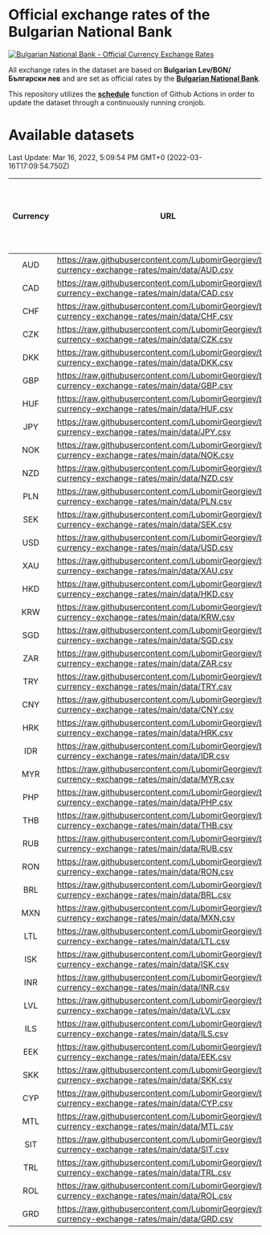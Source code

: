 # Official exchange rates of the Bulgarian National Bank

[![Bulgarian National Bank - Official Currency Exchange Rates](https://github.com/LubomirGeorgiev/bnb-currency-exchange-rates/actions/workflows/update-rates.yml/badge.svg?branch=main)](https://github.com/LubomirGeorgiev/bnb-currency-exchange-rates/actions/workflows/update-rates.yml)

All exchange rates in the dataset are based on **Bulgarian Lev/BGN/Български лев** and are set as official rates by the [**Bulgarian National Bank**](https://www.bnb.bg/Statistics/StExternalSector/StExchangeRates/StERForeignCurrencies/index.htm?toLang=_EN).

This repository utilizes the [**schedule**](https://docs.github.com/en/actions/reference/events-that-trigger-workflows) function of Github Actions in order to update the dataset through a continuously running cronjob.

# Available datasets

<!-- START LINKS (DO NOT EVER FU*ING DELETE THIS COMMENT FOR THE LOVE OF YOUR LIFE!!! IF YOU ARE CURIOS HOW IT WORKS, YOU CAN HAVE A LOOK AT ./src/updateReadme.ts) -->

Last Update: Mar 16, 2022, 5:09:54 PM GMT+0 (2022-03-16T17:09:54.750Z)

| Currency | URL                                                                                             | Number of records | Number of missing days that were filled in |
| :------: | ----------------------------------------------------------------------------------------------- | :---------------: | :----------------------------------------: |
|   AUD    | https://raw.githubusercontent.com/LubomirGeorgiev/bnb-currency-exchange-rates/main/data/AUD.csv |       8068        |                    2486                    |
|   CAD    | https://raw.githubusercontent.com/LubomirGeorgiev/bnb-currency-exchange-rates/main/data/CAD.csv |       8068        |                    2486                    |
|   CHF    | https://raw.githubusercontent.com/LubomirGeorgiev/bnb-currency-exchange-rates/main/data/CHF.csv |       8068        |                    2486                    |
|   CZK    | https://raw.githubusercontent.com/LubomirGeorgiev/bnb-currency-exchange-rates/main/data/CZK.csv |       8068        |                    2486                    |
|   DKK    | https://raw.githubusercontent.com/LubomirGeorgiev/bnb-currency-exchange-rates/main/data/DKK.csv |       8068        |                    2486                    |
|   GBP    | https://raw.githubusercontent.com/LubomirGeorgiev/bnb-currency-exchange-rates/main/data/GBP.csv |       8068        |                    2486                    |
|   HUF    | https://raw.githubusercontent.com/LubomirGeorgiev/bnb-currency-exchange-rates/main/data/HUF.csv |       8068        |                    2486                    |
|   JPY    | https://raw.githubusercontent.com/LubomirGeorgiev/bnb-currency-exchange-rates/main/data/JPY.csv |       8068        |                    2486                    |
|   NOK    | https://raw.githubusercontent.com/LubomirGeorgiev/bnb-currency-exchange-rates/main/data/NOK.csv |       8068        |                    2486                    |
|   NZD    | https://raw.githubusercontent.com/LubomirGeorgiev/bnb-currency-exchange-rates/main/data/NZD.csv |       8068        |                    2486                    |
|   PLN    | https://raw.githubusercontent.com/LubomirGeorgiev/bnb-currency-exchange-rates/main/data/PLN.csv |       8068        |                    2486                    |
|   SEK    | https://raw.githubusercontent.com/LubomirGeorgiev/bnb-currency-exchange-rates/main/data/SEK.csv |       8068        |                    2486                    |
|   USD    | https://raw.githubusercontent.com/LubomirGeorgiev/bnb-currency-exchange-rates/main/data/USD.csv |       8068        |                    2486                    |
|   XAU    | https://raw.githubusercontent.com/LubomirGeorgiev/bnb-currency-exchange-rates/main/data/XAU.csv |       8068        |                    2488                    |
|   HKD    | https://raw.githubusercontent.com/LubomirGeorgiev/bnb-currency-exchange-rates/main/data/HKD.csv |       7768        |                    2397                    |
|   KRW    | https://raw.githubusercontent.com/LubomirGeorgiev/bnb-currency-exchange-rates/main/data/KRW.csv |       7768        |                    2397                    |
|   SGD    | https://raw.githubusercontent.com/LubomirGeorgiev/bnb-currency-exchange-rates/main/data/SGD.csv |       7768        |                    2397                    |
|   ZAR    | https://raw.githubusercontent.com/LubomirGeorgiev/bnb-currency-exchange-rates/main/data/ZAR.csv |       7768        |                    2397                    |
|   TRY    | https://raw.githubusercontent.com/LubomirGeorgiev/bnb-currency-exchange-rates/main/data/TRY.csv |       6248        |                    1925                    |
|   CNY    | https://raw.githubusercontent.com/LubomirGeorgiev/bnb-currency-exchange-rates/main/data/CNY.csv |       6130        |                    1891                    |
|   HRK    | https://raw.githubusercontent.com/LubomirGeorgiev/bnb-currency-exchange-rates/main/data/HRK.csv |       6130        |                    1891                    |
|   IDR    | https://raw.githubusercontent.com/LubomirGeorgiev/bnb-currency-exchange-rates/main/data/IDR.csv |       6130        |                    1891                    |
|   MYR    | https://raw.githubusercontent.com/LubomirGeorgiev/bnb-currency-exchange-rates/main/data/MYR.csv |       6130        |                    1891                    |
|   PHP    | https://raw.githubusercontent.com/LubomirGeorgiev/bnb-currency-exchange-rates/main/data/PHP.csv |       6130        |                    1891                    |
|   THB    | https://raw.githubusercontent.com/LubomirGeorgiev/bnb-currency-exchange-rates/main/data/THB.csv |       6130        |                    1891                    |
|   RUB    | https://raw.githubusercontent.com/LubomirGeorgiev/bnb-currency-exchange-rates/main/data/RUB.csv |       6115        |                    1886                    |
|   RON    | https://raw.githubusercontent.com/LubomirGeorgiev/bnb-currency-exchange-rates/main/data/RON.csv |       6071        |                    1873                    |
|   BRL    | https://raw.githubusercontent.com/LubomirGeorgiev/bnb-currency-exchange-rates/main/data/BRL.csv |       5160        |                    1594                    |
|   MXN    | https://raw.githubusercontent.com/LubomirGeorgiev/bnb-currency-exchange-rates/main/data/MXN.csv |       5160        |                    1594                    |
|   LTL    | https://raw.githubusercontent.com/LubomirGeorgiev/bnb-currency-exchange-rates/main/data/LTL.csv |       5149        |                    1578                    |
|   ISK    | https://raw.githubusercontent.com/LubomirGeorgiev/bnb-currency-exchange-rates/main/data/ISK.csv |       5072        |                    1568                    |
|   INR    | https://raw.githubusercontent.com/LubomirGeorgiev/bnb-currency-exchange-rates/main/data/INR.csv |       4791        |                    1478                    |
|   LVL    | https://raw.githubusercontent.com/LubomirGeorgiev/bnb-currency-exchange-rates/main/data/LVL.csv |       4786        |                    1466                    |
|   ILS    | https://raw.githubusercontent.com/LubomirGeorgiev/bnb-currency-exchange-rates/main/data/ILS.csv |       4067        |                    1259                    |
|   EEK    | https://raw.githubusercontent.com/LubomirGeorgiev/bnb-currency-exchange-rates/main/data/EEK.csv |       3998        |                    1224                    |
|   SKK    | https://raw.githubusercontent.com/LubomirGeorgiev/bnb-currency-exchange-rates/main/data/SKK.csv |       2972        |                    914                     |
|   CYP    | https://raw.githubusercontent.com/LubomirGeorgiev/bnb-currency-exchange-rates/main/data/CYP.csv |       2904        |                    888                     |
|   MTL    | https://raw.githubusercontent.com/LubomirGeorgiev/bnb-currency-exchange-rates/main/data/MTL.csv |       2604        |                    799                     |
|   SIT    | https://raw.githubusercontent.com/LubomirGeorgiev/bnb-currency-exchange-rates/main/data/SIT.csv |       2544        |                    780                     |
|   TRL    | https://raw.githubusercontent.com/LubomirGeorgiev/bnb-currency-exchange-rates/main/data/TRL.csv |       1818        |                    559                     |
|   ROL    | https://raw.githubusercontent.com/LubomirGeorgiev/bnb-currency-exchange-rates/main/data/ROL.csv |       1697        |                    524                     |
|   GRD    | https://raw.githubusercontent.com/LubomirGeorgiev/bnb-currency-exchange-rates/main/data/GRD.csv |        359        |                    107                     |

<!-- END LINKS (DO NOT EVER FU*ING DELETE THIS COMMENT FOR THE LOVE OF YOUR LIFE!!! IF YOU ARE CURIOS HOW IT WORKS, YOU CAN HAVE A LOOK AT ./src/updateReadme.ts) -->
